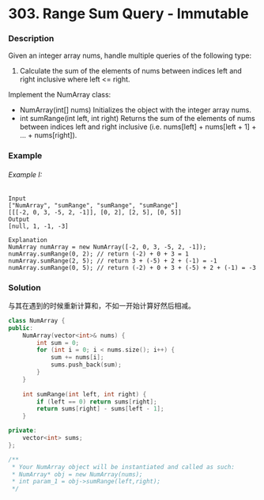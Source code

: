 # 303. Range Sum Query - Immutable

### Description

Given an integer array nums, handle multiple queries of the following type:

1. Calculate the sum of the elements of nums between indices left and right inclusive where left <= right.

Implement the NumArray class:

- NumArray(int[] nums) Initializes the object with the integer array nums.
- int sumRange(int left, int right) Returns the sum of the elements of nums between indices left and right inclusive (i.e. nums[left] + nums[left + 1] + ... + nums[right]).

### Example 

###### Example I:

```
Input
["NumArray", "sumRange", "sumRange", "sumRange"]
[[[-2, 0, 3, -5, 2, -1]], [0, 2], [2, 5], [0, 5]]
Output
[null, 1, -1, -3]

Explanation
NumArray numArray = new NumArray([-2, 0, 3, -5, 2, -1]);
numArray.sumRange(0, 2); // return (-2) + 0 + 3 = 1
numArray.sumRange(2, 5); // return 3 + (-5) + 2 + (-1) = -1
numArray.sumRange(0, 5); // return (-2) + 0 + 3 + (-5) + 2 + (-1) = -3
```

### Solution

与其在遇到的时候重新计算和，不如一开始计算好然后相减。

```c++
class NumArray {
public:
    NumArray(vector<int>& nums) {
        int sum = 0;
        for (int i = 0; i < nums.size(); i++) {
            sum += nums[i];
            sums.push_back(sum);
        }
    }
    
    int sumRange(int left, int right) {
        if (left == 0) return sums[right];
        return sums[right] - sums[left - 1];
    }

private:
    vector<int> sums;
};

/**
 * Your NumArray object will be instantiated and called as such:
 * NumArray* obj = new NumArray(nums);
 * int param_1 = obj->sumRange(left,right);
 */
```
